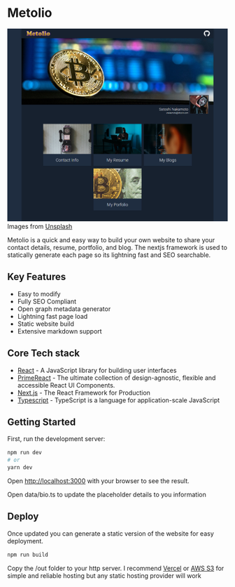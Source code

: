 # Metolio

![Logo](public/screenshot.png)
Images from [Unsplash](https://unsplash.com/)

Metolio is a quick and easy way to build your own website to share your contact details, resume, portfolio, and blog. The nextjs framework is used to statically generate each page so its lightning fast and SEO searchable.

## Key Features

- Easy to modify
- Fully SEO Compliant
- Open graph metadata generator
- Lightning fast page load
- Static website build
- Extensive markdown support

## Core Tech stack

- [React](https://reactjs.org/) - A JavaScript library for building user interfaces
- [PrimeReact](https://www.primefaces.org/primereact/) - The ultimate collection of design-agnostic, flexible and accessible React UI Components.
- [Next.js](https://nextjs.org/) - The React Framework for Production
- [Typescript](https://www.typescriptlang.org/) - TypeScript is a language for application-scale JavaScript

## Getting Started

First, run the development server:

```bash
npm run dev
# or
yarn dev
```

Open [http://localhost:3000](http://localhost:3000) with your browser to see the result.

Open data/bio.ts to update the placeholder details to you information

## Deploy

Once updated you can generate a static version of the website for easy deployment.

```bash
npm run build
```

Copy the /out folder to your http server. I recommend [Vercel](https://vercel.com/) or [AWS S3](https://aws.amazon.com/s3/) for simple and reliable hosting but any static hosting provider will work
